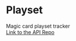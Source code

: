 # Playset
Magic card playset tracker
<br>
[Link to the API Repo](https://github.com/aspitz1/playset-api)

